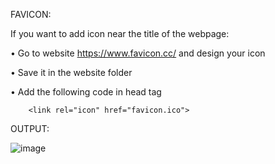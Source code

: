 FAVICON:

If you want to add icon near the title of the webpage:

•	Go to website https://www.favicon.cc/ and design your icon 

•	Save it in the website folder

•	Add the following code in head tag

        <link rel="icon" href="favicon.ico">

OUTPUT:

![image](https://user-images.githubusercontent.com/111358462/229337494-8793e559-56e0-439c-be1d-d1bd92b54c8f.png)

